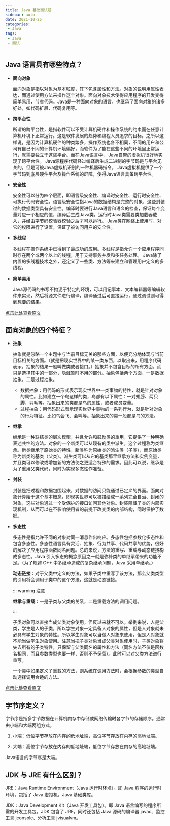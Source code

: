 ```yaml
---
title: Java 基础面试题
sidebar: auto
date: 2021-10-25
categories:
 - Java
tags:
 - Java
 - 面试
---
```


## Java 语言具有哪些特点？

- **面向对象**

  面向对象是指以对象为基本粒度，其下包含属性和方法。对象的说明用属性表达，而通过使用方法来操作这个对象。面向对象技术使得应用程序的开发变得简单易用，节省代码。Java是一种面向对象的语言，也继承了面向对象的诸多好处，如代码扩展、代码复用等。

- **跨平台性**

  所谓的跨平台性，是指软件可以不受计算机硬件和操作系统的约束而在任意计算机环境下正常运行。这是软件发展的趋势和编程人员追求的目标。之所以这样说，是因为计算机硬件的种类繁多，操作系统也各不相同，不同的用户和公司有自己不同的计算机环境偏好，而软件为了能在这些不同的环境里正常运行，就需要独立于这些平台。而在Java语言中， Java自带的虚拟机很好地实现了跨平台性。 Java源程序代码经过编译后生成二进制的字节码是与平台无关的，但是可被Java虚拟机识别的一种机器码指令。 Java虚拟机提供了一个字节码到底层硬件平台及操作系统的屏障，使得Java语言具备跨平台性。

- **安全性**

  安全性可以分为四个层面，即语言级安全性、编译时安全性、运行时安全性、可执行代码安全性。语言级安全性指Java的数据结构是完整的对象，这些封装过的数据类型具有安全性。编译时要进行Java语言和语义的检查，保证每个变量对应一个相应的值，编译后生成Java类。运行时Java类需要类加载器载入，并经由字节码校验器校验之后才可以运行。 Java类在网络上使用时，对它的权限进行了设置，保证了被访问用户的安全性。

- **多线程**

  多线程在操作系统中已得到了最成功的应用。多线程是指允许一个应用程序同时存在两个或两个以上的线程，用于支持事务并发和多任务处理。 Java除了内置的多线程技术之外，还定义了一些类、方法等来建立和管理用户定义的多线程。

- **简单易用**

  Java源代码的书写不拘泥于特定的环境，可以用记事本、文本编辑器等编辑软件来实现，然后将源文件进行编译，编译通过后可直接运行，通过调试则可得到想要的结果。

[点击此处查看原文](https://www.cnblogs.com/jkzr/p/10701233.html)

## 面向对象的四个特征？

- **抽象**

  抽象就是忽略一个主题中与当前目标无关的那些方面，以便充分地体现与当前目标相关的方面。（就是把现实世界中的某一类东西，以取出来，用程序代码表示，抽象的结果一般叫做类或者接口。）抽象并不包含目标的所有方面，而只是选择其中的一部分，隐藏暂时不用的部分。抽象包括两个方面，一是数据抽象，二是过程抽象。

  - 数据抽象：用代码的形式表示现实世界中一类事物的特性，就是针对对象的属性。比如建立一个鸟这样的类，鸟都有以下属性：一对翅膀、两只脚、羽毛等。抽象出来的类都是鸟的属性，或者成员变量。
  - 过程抽象：用代码形式表示现实世界中事物的一系列行为，就是针对对象的行为特征。比如鸟会飞、会叫等。抽象出来的类一般都是鸟的方法。

- **继承**

  继承是一种联结类的层次模型，并且允许和鼓励类的重用，它提供了一种明确表述共性的方法。对象的一个新类可以从现有的类中派生，这个过程称为类继承。新类继承了原始类的特性，新类称为原始类的派生类（子类），而原始类称为新类的基类（父类）。派生类可以从它的基类那里继承方法和实例变量，并且类可以修改或增加新的方法使之更适合特殊的需求。因此可以说，继承是为了重用父类代码，同时为实现多态性作准备。

- **封装**

  封装是把过程和数据包围起来，对数据的访问只能通过已定义的界面。面向对象计算始于这个基本概念，即现实世界可以被描绘成一系列完全自治、封闭的对象，这些对象通过一个受保护的接口访问其他对象。封装隐藏了类的内部实现机制，从而可以在不影响使用者的前提下改变类的内部结构，同时保护了数据。

- **多态性**

  多态性是指允许不同的对象对同一消息作出响应。多态性包括参数化多态性和包含多态性。多态性语言具有灵活、抽象、行为共享、代码共享的优势，很好的解决了应用程序函数同名问题。总的来说，方法的重写、重载与动态链接构成多态性。Java 引入多态的概念原因之一就是弥补类的单继承带来的功能不足。（为了规避 C++ 中多继承造成的复杂继承问题，Java 采用单继承。）

  **动态链接**：对于父类中定义的方法，如果子类中重写了该方法，那么父类类型的引用将会调用子类中的这个方法，这就是动态链接。

  ::: warning 注意

  **继承与重载**：一是子类与父类的关系，二是重载方法的调用问题。

  :::

  子类对象可以直接当成父类对象使用，但反过来就不可以。举例来说，人是父类，学生是人的子类，所以学生对象一定具备人对象的属性，但是人对象就未必具有学生对象的特性。所以学生对象可以当做人对象来使用，但是人对象就不能当做学生对象使用。注意当把子类对象当成父类对象使用时，子类对象将失去所有的子类特性，只保留与父类同名的属性和方法（同名方法不仅是函数名相同，而且参数类型也要一样，否则不予保留）。此时可以对父类方法进行重写。
  
  一个类中如果定义了重载的方法，则系统在调用方法时，会根据参数的类型自动选择调用合适的方法。

[点击此处查看原文](http://blog.sciencenet.cn/blog-469621-379622.html)



## 字节序定义？

字节序是指多字节数据在计算机内存中存储或网络传输时各字节的存储顺序。通常由小端和大端两组方式。

1. 小端：低位字节存放在内存的低地址端，高位字节存放在内存的高地址端。 

2. 大端：高位字节存放在内存的低地址端，低位字节存放在内存的高地址端。 

Java语言的字节序是大端。



## JDK 与 JRE 有什么区别？

JRE：Java Runtime Environment（Java 运行时环境）。即 Java 程序的运行时环境，包括了 Java 虚拟机，Java 基础类库。

JDK：Java Development Kit（Java 开发工具包）。即 Java 语言编写的程序所需的开发工具包。JDK 包含了 JRE，同时还包括 Java 源码的编译器 javac、监控工具 jconsole、分析工具 jvisualvm。

